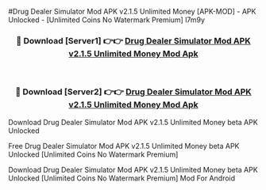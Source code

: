 #Drug Dealer Simulator Mod APK v2.1.5 Unlimited Money [APK-MOD] - APK Unlocked - [Unlimited Coins No Watermark Premium] l7m9y



<div align="center">

<h3>🔴 Download [Server1] 👉👉 <a href="https://momento.my/?title=Drug_Dealer_Simulator_Mod_APK_v2.1.5_Unlimited_Money">Drug Dealer Simulator Mod APK v2.1.5 Unlimited Money Mod Apk</a></h3><br>

<h3>🔴 Download [Server2] 👉👉 <a href="https://momento.my/?title=Drug_Dealer_Simulator_Mod_APK_v2.1.5_Unlimited_Money">Drug Dealer Simulator Mod APK v2.1.5 Unlimited Money Mod Apk</a></h3>
</div>



Download Drug Dealer Simulator Mod APK v2.1.5 Unlimited Money beta APK Unlocked

Free Drug Dealer Simulator Mod APK v2.1.5 Unlimited Money beta APK Unlocked [Unlimited Coins No Watermark Premium]

Download Drug Dealer Simulator Mod APK v2.1.5 Unlimited Money beta APK Unlocked [Unlimited Coins No Watermark Premium] Mod For Android
